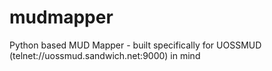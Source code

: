 
# mudmapper
Python based MUD Mapper - built specifically for UOSSMUD (telnet://uossmud.sandwich.net:9000) in mind